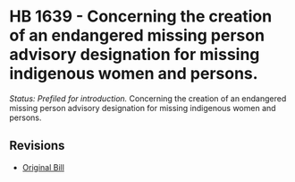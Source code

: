 # HB 1639 - Concerning the creation of an endangered missing person advisory designation for missing indigenous women and persons.
*Status: Prefiled for introduction.*
Concerning the creation of an endangered missing person advisory designation for missing indigenous women and persons.

## Revisions
* [Original Bill](1/)